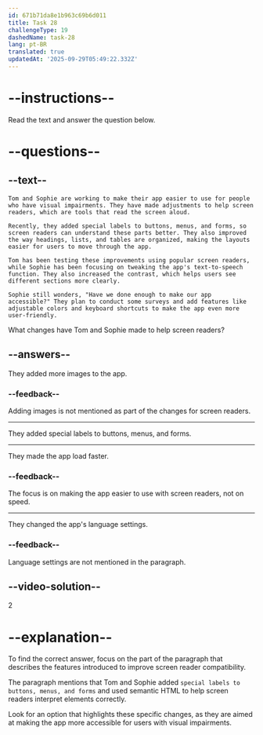 ```yaml
---
id: 671b71da8e1b963c69b6d011
title: Task 28
challengeType: 19
dashedName: task-28
lang: pt-BR
translated: true
updatedAt: '2025-09-29T05:49:22.332Z'
---
```


<!-- READING -->

# --instructions--

Read the text and answer the question below.

# --questions--

## --text--

`Tom and Sophie are working to make their app easier to use for people who have visual impairments. They have made adjustments to help screen readers, which are tools that read the screen aloud.`

`Recently, they added special labels to buttons, menus, and forms, so screen readers can understand these parts better. They also improved the way headings, lists, and tables are organized, making the layouts easier for users to move through the app.`

`Tom has been testing these improvements using popular screen readers, while Sophie has been focusing on tweaking the app's text-to-speech function. They also increased the contrast, which helps users see different sections more clearly.`

`Sophie still wonders, "Have we done enough to make our app accessible?" They plan to conduct some surveys and add features like adjustable colors and keyboard shortcuts to make the app even more user-friendly.`

What changes have Tom and Sophie made to help screen readers?

## --answers--

They added more images to the app.

### --feedback--

Adding images is not mentioned as part of the changes for screen readers.

---

They added special labels to buttons, menus, and forms.

---

They made the app load faster.

### --feedback--

The focus is on making the app easier to use with screen readers, not on speed.

---

They changed the app's language settings.

### --feedback--

Language settings are not mentioned in the paragraph.

## --video-solution--

2

# --explanation--

To find the correct answer, focus on the part of the paragraph that describes the features introduced to improve screen reader compatibility. 

The paragraph mentions that Tom and Sophie added `special labels to buttons, menus, and forms` and used semantic HTML to help screen readers interpret elements correctly.

Look for an option that highlights these specific changes, as they are aimed at making the app more accessible for users with visual impairments.
